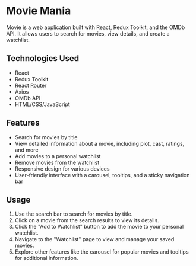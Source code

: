 # Movie Mania

Movie is a web application built with React, Redux Toolkit, and the OMDb API. It allows users to search for movies, view details, and create a watchlist.

## Technologies Used

- React
- Redux Toolkit
- React Router
- Axios
- OMDb API
- HTML/CSS/JavaScript

## Features

- Search for movies by title
- View detailed information about a movie, including plot, cast, ratings, and more
- Add movies to a personal watchlist
- Remove movies from the watchlist
- Responsive design for various devices
- User-friendly interface with a carousel, tooltips, and a sticky navigation bar


## Usage

1. Use the search bar to search for movies by title.
2. Click on a movie from the search results to view its details.
3. Click the "Add to Watchlist" button to add the movie to your personal watchlist.
4. Navigate to the "Watchlist" page to view and manage your saved movies.
5. Explore other features like the carousel for popular movies and tooltips for additional information.



